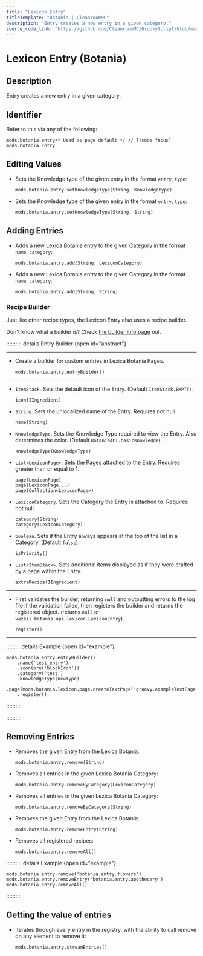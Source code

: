 ```yaml
---
title: "Lexicon Entry"
titleTemplate: "Botania | CleanroomMC"
description: "Entry creates a new entry in a given category."
source_code_link: "https://github.com/CleanroomMC/GroovyScript/blob/master/src/main/java/com/cleanroommc/groovyscript/compat/mods/botania/Lexicon.java"
---
```


# Lexicon Entry (Botania)

## Description

Entry creates a new entry in a given category.

## Identifier

Refer to this via any of the following:

```groovy:no-line-numbers {1}
mods.botania.entry/* Used as page default */ // [!code focus]
mods.botania.Entry
```


## Editing Values

- Sets the Knowledge type of the given entry in the format `entry`, `type`:

    ```groovy:no-line-numbers
    mods.botania.entry.setKnowledgeType(String, KnowledgeType)
    ```

- Sets the Knowledge type of the given entry in the format `entry`, `type`:

    ```groovy:no-line-numbers
    mods.botania.entry.setKnowledgeType(String, String)
    ```


## Adding Entries

- Adds a new Lexica Botania entry to the given Category in the format `name`, `category`:

    ```groovy:no-line-numbers
    mods.botania.entry.add(String, LexiconCategory)
    ```

- Adds a new Lexica Botania entry to the given Category in the format `name`, `category`:

    ```groovy:no-line-numbers
    mods.botania.entry.add(String, String)
    ```


### Recipe Builder

Just like other recipe types, the Lexicon Entry also uses a recipe builder.

Don't know what a builder is? Check [the builder info page](../../getting_started/builder.md) out.

:::::::::: details Entry Builder {open id="abstract"}

---

- Create a builder for custom entries in Lexica Botania Pages.

    ```groovy:no-line-numbers
    mods.botania.entry.entryBuilder()
    ```

---

- `ItemStack`. Sets the default icon of the Entry. (Default `ItemStack.EMPTY`).

    ```groovy:no-line-numbers
    icon(IIngredient)
    ```

- `String`. Sets the unlocalized name of the Entry. Requires not null.

    ```groovy:no-line-numbers
    name(String)
    ```

- `KnowledgeType`. Sets the Knowledge Type required to view the Entry. Also determines the color. (Default `BotaniaAPI.basicKnowledge`).

    ```groovy:no-line-numbers
    knowledgeType(KnowledgeType)
    ```

- `List<LexiconPage>`. Sets the Pages attached to the Entry. Requires greater than or equal to 1.

    ```groovy:no-line-numbers
    page(LexiconPage)
    page(LexiconPage...)
    page(Collection<LexiconPage>)
    ```

- `LexiconCategory`. Sets the Category the Entry is attached to. Requires not null.

    ```groovy:no-line-numbers
    category(String)
    category(LexiconCategory)
    ```

- `boolean`. Sets if the Entry always appears at the top of the list in a Category. (Default `false`).

    ```groovy:no-line-numbers
    isPriority()
    ```

- `List<ItemStack>`. Sets additional items displayed as if they were crafted by a page within the Entry.

    ```groovy:no-line-numbers
    extraRecipe(IIngredient)
    ```

---

- First validates the builder, returning `null` and outputting errors to the log file if the validation failed, then registers the builder and returns the registered object. (returns `null` or `vazkii.botania.api.lexicon.LexiconEntry`).

    ```groovy:no-line-numbers
    register()
    ```

---

::::::::: details Example {open id="example"}
```groovy:no-line-numbers
mods.botania.entry.entryBuilder()
    .name('test_entry')
    .icon(ore('blockIron'))
    .category('test')
    .knowledgeType(newType)
    .page(mods.botania.lexicon.page.createTextPage('groovy.exampleTextPage'))
    .register()
```

:::::::::

::::::::::

## Removing Entries

- Removes the given Entry from the Lexica Botania:

    ```groovy:no-line-numbers
    mods.botania.entry.remove(String)
    ```

- Removes all entries in the given Lexica Botania Category:

    ```groovy:no-line-numbers
    mods.botania.entry.removeByCategory(LexiconCategory)
    ```

- Removes all entries in the given Lexica Botania Category:

    ```groovy:no-line-numbers
    mods.botania.entry.removeByCategory(String)
    ```

- Removes the given Entry from the Lexica Botania:

    ```groovy:no-line-numbers
    mods.botania.entry.removeEntry(String)
    ```

- Removes all registered recipes:

    ```groovy:no-line-numbers
    mods.botania.entry.removeAll()
    ```

:::::::::: details Example {open id="example"}
```groovy:no-line-numbers
mods.botania.entry.remove('botania.entry.flowers')
mods.botania.entry.removeEntry('botania.entry.apothecary')
mods.botania.entry.removeAll()
```

::::::::::

## Getting the value of entries

- Iterates through every entry in the registry, with the ability to call remove on any element to remove it:

    ```groovy:no-line-numbers
    mods.botania.entry.streamEntries()
    ```

